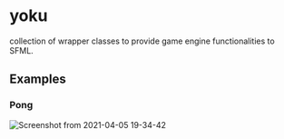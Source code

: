 # yoku
collection of wrapper classes to provide game engine functionalities to SFML.

## Examples
### Pong
![Screenshot from 2021-04-05 19-34-42](https://user-images.githubusercontent.com/248805/113611225-25bdb980-9646-11eb-98b2-8f27655ca853.png)

